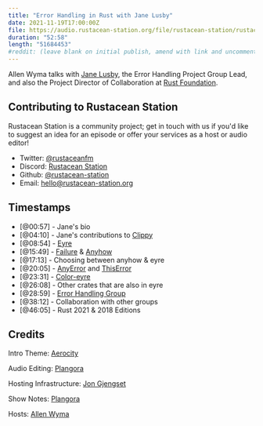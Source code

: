 ```yaml
---
title: "Error Handling in Rust with Jane Lusby"
date: 2021-11-19T17:00:00Z
file: https://audio.rustacean-station.org/file/rustacean-station/rustacean-station-e047-jane-lusby.mp3
duration: "52:58"
length: "51684453"
#reddit: (leave blank on initial publish, amend with link and uncomment this line after Reddit thread has been posted)
---
```

Allen Wyma talks with [Jane Lusby](https://github.com/yaahc), the Error Handling Project Group Lead, and also the Project Director of Collaboration at [Rust Foundation](https://foundation.rust-lang.org/). 


## Contributing to Rustacean Station

Rustacean Station is a community project; get in touch with us if you'd like to suggest an idea for an episode or offer your services as a host or audio editor!

- Twitter: [@rustaceanfm](https://twitter.com/rustaceanfm)
- Discord: [Rustacean Station](https://discord.gg/cHc3Gyc)
- Github: [@rustacean-station](https://github.com/rustacean-station/)
- Email: [hello@rustacean-station.org](mailto:hello@rustacean-station.org)

## Timestamps 
- [@00:57] - Jane's bio
- [@04:10] - Jane's contributions to [Clippy](https://github.com/rust-lang/rust-clippy)
- [@08:54] - [Eyre](https://github.com/yaahc/eyre)
- [@15:49] - [Failure](https://docs.rs/failure/) & [Anyhow](https://docs.rs/anyhow/)
- [@17:13] - Choosing between anyhow & eyre
- [@20:05] - [AnyError](https://docs.rs/err-context/0.1/err_context/type.AnyError.html) and [ThisError](https://docs.rs/thiserror/)
- [@23:31] - [Color-eyre](https://github.com/yaahc/color-eyre)
- [@26:08] - Other crates that are also in eyre
- [@28:59] - [Error Handling Group](https://github.com/rust-lang/project-error-handling)
- [@38:12] - Collaboration with other groups 
- [@46:05] - Rust 2021 & 2018 Editions

## Credits
Intro Theme: [Aerocity](https://twitter.com/AerocityMusic)

Audio Editing: [Plangora](https://twitter.com/plangora)

Hosting Infrastructure: [Jon Gjengset](https://twitter.com/jonhoo/)

Show Notes: [Plangora](https://twitter.com/plangora)

Hosts: [Allen Wyma](https://twitter.com/allenwyma)